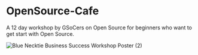 # OpenSource-Cafe
A 12 day workshop by GSoCers on Open Source for beginners who want to get start with Open Source.

![Blue Necktie Business Success Workshop Poster (2)](resources/images/Open-Source-Cafe-Poster.png)

